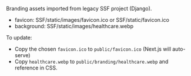 Branding assets imported from legacy SSF project (Django).

- favicon: SSF/static/images/favicon.ico or SSF/static/favicon.ico
- background: SSF/static/images/healthcare.webp

To update:
- Copy the chosen `favicon.ico` to `public/favicon.ico` (Next.js will auto-serve)
- Copy `healthcare.webp` to `public/branding/healthcare.webp` and reference in CSS.
